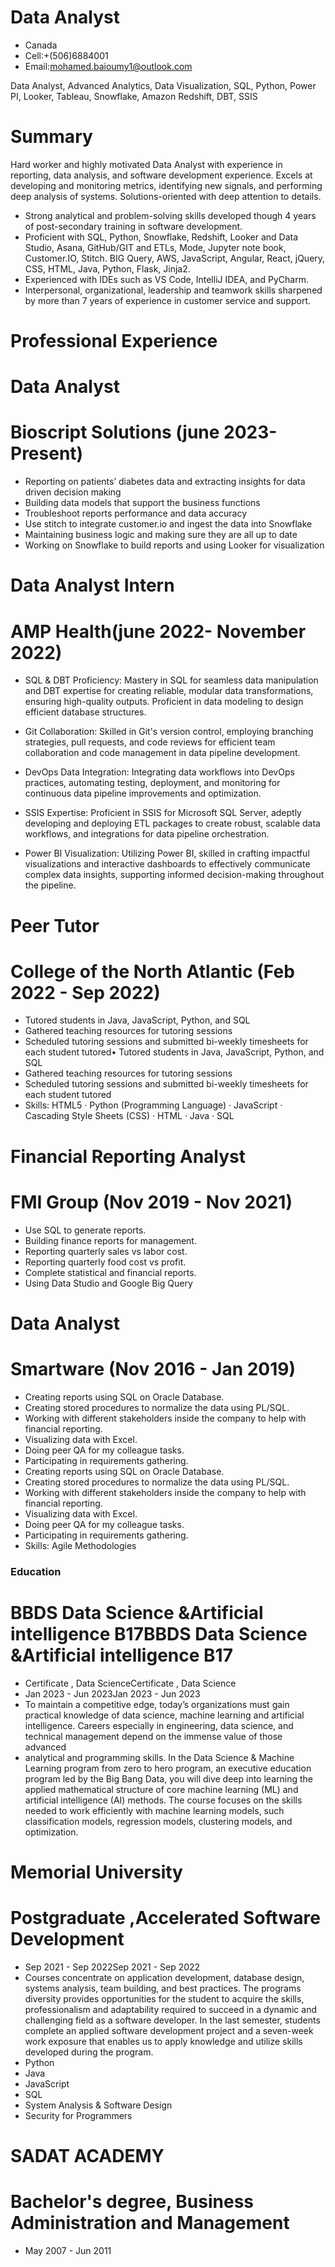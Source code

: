 # Data Analyst
- Canada 
- Cell:+(506)6884001 
- Email:mohamed.baioumy1@outlook.com

Data Analyst, Advanced Analytics, Data Visualization, SQL, Python, Power PI, Looker, Tableau, Snowflake, Amazon Redshift, DBT, SSIS

# Summary
Hard worker and highly motivated Data Analyst with experience in reporting, data analysis, and software development experience. 
Excels at developing and monitoring metrics, identifying new signals, and performing deep analysis of systems. Solutions-oriented with deep attention to details.
- Strong analytical and problem-solving skills developed though 4 years of post-secondary training in 
   software development.
- Proficient with SQL, Python, Snowflake, Redshift, Looker and Data Studio, Asana, GitHub/GIT and ETLs, 
   Mode, Jupyter note book, Customer.IO, Stitch.
   BIG Query, AWS, JavaScript, Angular, React, jQuery, CSS, HTML, Java, Python, Flask, Jinja2.
- Experienced with IDEs such as VS Code, IntelliJ IDEA, and PyCharm.
- Interpersonal, organizational, leadership and teamwork skills sharpened by more than 7 years of 
   experience in customer service and support.
   
# Professional Experience 
# Data Analyst 
# Bioscript Solutions (june 2023- Present)
- Reporting on patients’ diabetes data and extracting insights for data driven decision making                                      
- Building data models that support the business functions                                    
- Troubleshoot reports performance and data accuracy                       
- Use stitch to integrate customer.io and ingest the data into Snowflake                                         
- Maintaining business logic and making sure they are all up to date                                       
- Working on Snowflake to build reports and using Looker for visualization                               

# Data Analyst Intern
# AMP Health(june 2022- November 2022)
- SQL & DBT Proficiency: Mastery in SQL for seamless data manipulation and DBT expertise for creating reliable, modular data transformations, ensuring high-quality outputs. Proficient in data modeling to design efficient database structures.              
 
- Git Collaboration: Skilled in Git's version control, employing branching strategies, pull requests, and code reviews for efficient team collaboration and code management in data pipeline development.                

- DevOps Data Integration: Integrating data workflows into DevOps practices, automating testing, deployment, and monitoring for continuous data pipeline improvements and optimization.                  

- SSIS Expertise: Proficient in SSIS for Microsoft SQL Server, adeptly developing and deploying ETL packages to create robust, scalable data workflows, and integrations for data pipeline orchestration.                

- Power BI Visualization: Utilizing Power BI, skilled in crafting impactful visualizations and interactive dashboards to effectively communicate complex data insights, supporting informed decision-making throughout the pipeline.            

# Peer Tutor 
# College of the North Atlantic (Feb 2022 - Sep 2022)
- Tutored students in Java, JavaScript, Python, and SQL
- Gathered teaching resources for tutoring sessions
- Scheduled tutoring sessions and submitted bi-weekly timesheets for each student tutored• Tutored students in Java, JavaScript, Python, and SQL 
- Gathered teaching resources for tutoring sessions 
- Scheduled tutoring sessions and submitted bi-weekly timesheets for each student tutored
- Skills: HTML5 · Python (Programming Language) · JavaScript · Cascading Style Sheets (CSS) · HTML · Java · SQL

# Financial Reporting Analyst
# FMI Group (Nov 2019 - Nov 2021)
- Use SQL to generate reports.
- Building finance reports for management. 
- Reporting quarterly sales vs labor cost. 
- Reporting quarterly food cost vs profit.
- Complete statistical and financial reports.
- Using Data Studio and Google Big Query

# Data Analyst
# Smartware (Nov 2016 - Jan 2019) 

- Creating reports using SQL on Oracle Database.
- Creating stored procedures to normalize the data using PL/SQL.
- Working with different stakeholders inside the company to help with financial reporting.
- Visualizing data with Excel.
- Doing peer QA for my colleague tasks.
- Participating in requirements gathering.
- Creating reports using SQL on Oracle Database. 
- Creating stored procedures to normalize the data using PL/SQL. 
- Working with different stakeholders inside the company to help with financial reporting.
- Visualizing data with Excel.
- Doing peer QA for my colleague tasks. 
- Participating in requirements gathering.
- Skills: Agile Methodologies

### Education
# BBDS Data Science &Artificial intelligence B17BBDS Data Science &Artificial intelligence B17
- Certificate , Data ScienceCertificate , Data Science
- Jan 2023 - Jun 2023Jan 2023 - Jun 2023
- To maintain a competitive edge, today’s organizations must gain practical knowledge of data science, machine learning and artificial
intelligence. Careers especially in engineering, data science, and technical management depend on the immense value of those advanced
- analytical and programming skills.
In the Data Science & Machine Learning program from zero to hero program, an executive education program led by the Big Bang Data, you
will dive deep into learning the applied mathematical structure of core machine learning (ML) and artificial intelligence (AI) methods. The course
focuses on the skills needed to work efficiently with machine learning models, such classification models, regression models, clustering
models, and optimization.

# Memorial University
# Postgraduate ,Accelerated Software Development
- Sep 2021 - Sep 2022Sep 2021 - Sep 2022
- Courses concentrate on application development, database design, systems analysis, team building, and best practices. The programs diversity provides opportunities for the student to acquire the skills, professionalism and adaptability required to succeed in a dynamic and challenging field as a software developer.
In the last semester, students complete an applied software development project and a seven-week work exposure that enables us to apply knowledge and utilize skills developed during the program.
- Python
- Java
- JavaScript
- SQL
- System Analysis & Software Design
- Security for Programmers

# SADAT ACADEMY 
# Bachelor's degree, Business Administration and Management
 - May 2007 - Jun 2011







